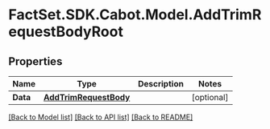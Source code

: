 # FactSet.SDK.Cabot.Model.AddTrimRequestBodyRoot

## Properties

Name | Type | Description | Notes
------------ | ------------- | ------------- | -------------
**Data** | [**AddTrimRequestBody**](AddTrimRequestBody.md) |  | [optional] 

[[Back to Model list]](../README.md#documentation-for-models) [[Back to API list]](../README.md#documentation-for-api-endpoints) [[Back to README]](../README.md)

